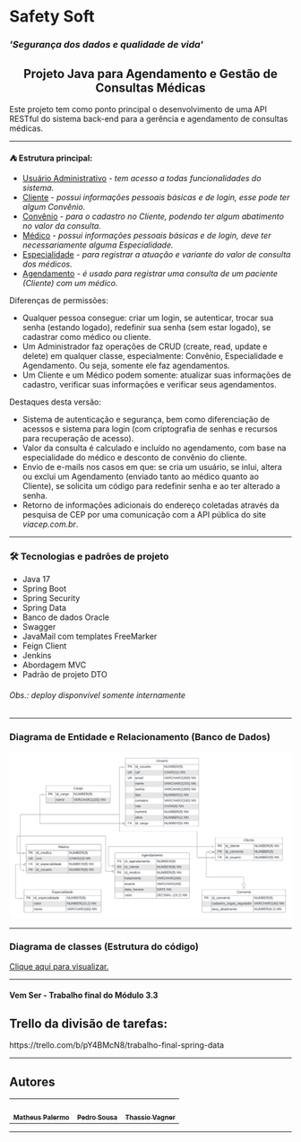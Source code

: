 # Safety Soft
<h3> <i> 'Segurança dos dados e qualidade de vida' </i> </h3>
<h2 style="text-align: center" >Projeto Java para Agendamento e Gestão de Consultas Médicas</h2>

<p>
    Este projeto tem como ponto principal o desenvolvimento de uma API RESTful do sistema back-end para a gerência e agendamento de consultas médicas.
</p>
<hr>
<p>
    <strong> ⛺ Estrutura principal:</strong>
    <ul>
        <li><u>Usuário Administrativo</u> - <i>tem acesso a todas funcionalidades do sistema.</i></li>
        <li><u>Cliente</u> - <i>possui informações pessoais básicas e de login, esse pode ter algum Convênio. </i></li>
        <li><u>Convênio</u> - <i>para o cadastro no Cliente, podendo ter algum abatimento no valor da consulta.</i></li>
        <li><u>Médico</u> - <i>possui informações pessoais básicas e de login, deve ter necessariamente alguma Especialidade.</i></li>
        <li><u>Especialidade</u> - <i>para registrar a atuação e variante do valor de consulta dos médicos.</i></li>
        <li><u>Agendamento</u> - <i>é usado para registrar uma consulta de um paciente (Cliente) com um médico.</i></li>
    </ul>
    Diferenças de permissões:
    <ul>
        <li>Qualquer pessoa consegue: criar um login, se autenticar, trocar sua senha (estando logado), redefinir sua senha (sem estar logado), se cadastrar como médico ou cliente.</li>
        <li>Um Administrador faz operações de CRUD (create, read, update e delete) em qualquer classe, especialmente: Convênio, Especialidade e Agendamento. Ou seja, somente ele faz agendamentos.</li>
        <li>Um Cliente e um Médico podem somente: atualizar suas informações de cadastro, verificar suas informações e verificar seus agendamentos.</li>
    </ul>
    Destaques desta versão:
    <ul>
        <li>Sistema de autenticação e segurança, bem como diferenciação de acessos e sistema para login (com criptografia de senhas e recursos para recuperação de acesso).</li>
        <li>Valor da consulta é calculado e incluído no agendamento, com base na especialidade do médico e desconto de convênio do cliente.</li>
        <li>Envio de e-mails nos casos em que: se cria um usuário, se inlui, altera ou exclui um Agendamento (enviado tanto ao médico quanto ao Cliente), se solicita um código para redefinir senha e ao ter alterado a senha.</li>
        <li>Retorno de informações adicionais do endereço coletadas através da pesquisa de CEP por uma comunicação com a API pública do site <i>viacep.com.br</i>.</li>
    </ul>
</p>
<hr>

### 🛠 Tecnologias e padrões de projeto
<ul>
    <li>Java 17</li>
    <li>Spring Boot</li>
    <li>Spring Security</li>
    <li>Spring Data</li>
    <li>Banco de dados Oracle</li>
    <li>Swagger</li>
    <li>JavaMail com templates FreeMarker</li>
    <li>Feign Client</li>
    <li>Jenkins</li>
    <li>Abordagem MVC</li>
    <li>Padrão de projeto DTO</li>
</ul>
<h6><i> Obs.: deploy disponvível somente internamente</i></h6>
<hr>

### Diagrama de Entidade e Relacionamento (Banco de Dados)
<img src="docs/ER.png">

<hr>

### Diagrama de classes (Estrutura do código)

<a href="docs/Diagrama_de_Classes.jpg">Clique aqui para visualizar.</a>

<hr>

#### Vem Ser - Trabalho final do Módulo 3.3
## Trello da divisão de tarefas:
<p>https://trello.com/b/pY4BMcN8/trabalho-final-spring-data</p>

<hr>
<h2>Autores</h2> 
<table>
  <tr>
    <td align="center"><a href="https://github.com/matheus1629"><img style="border-radius: 50%;" src="https://avatars.githubusercontent.com/u/89110918?v=4" width="100px;" alt=""/><br /><sub><b>Matheus Palermo</b></sub></a><br /></td>
    <td align="center"><a href="https://github.com/pedro-s-20"><img style="border-radius: 50%;" src="https://avatars.githubusercontent.com/u/63027972?v=4" width="100px;" alt=""/><br /><sub><b>Pedro Sousa</b></sub></a><br /></td>
    <td align="center"><a href="https://github.com/Thassio141"><img style="border-radius: 50%;" src="https://avatars.githubusercontent.com/u/73563601?v=4" width="100px;" alt=""/><br /><sub><b>Thassio Vagner</b></sub></a><br /></td>
  </tr>
</table>

<hr>
